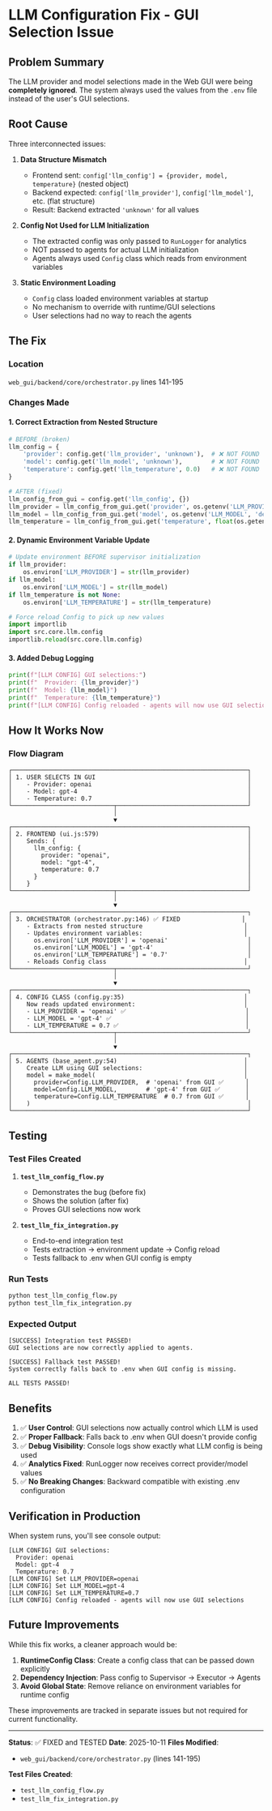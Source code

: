 # LLM Configuration Fix - GUI Selection Issue

## Problem Summary

The LLM provider and model selections made in the Web GUI were being **completely ignored**. The system always used the values from the `.env` file instead of the user's GUI selections.

## Root Cause

Three interconnected issues:

1. **Data Structure Mismatch**
   - Frontend sent: `config['llm_config'] = {provider, model, temperature}` (nested object)
   - Backend expected: `config['llm_provider']`, `config['llm_model']`, etc. (flat structure)
   - Result: Backend extracted `'unknown'` for all values

2. **Config Not Used for LLM Initialization**
   - The extracted config was only passed to `RunLogger` for analytics
   - NOT passed to agents for actual LLM initialization
   - Agents always used `Config` class which reads from environment variables

3. **Static Environment Loading**
   - `Config` class loaded environment variables at startup
   - No mechanism to override with runtime/GUI selections
   - User selections had no way to reach the agents

## The Fix

### Location
`web_gui/backend/core/orchestrator.py` lines 141-195

### Changes Made

#### 1. Correct Extraction from Nested Structure
```python
# BEFORE (broken)
llm_config = {
    'provider': config.get('llm_provider', 'unknown'),  # ❌ NOT FOUND
    'model': config.get('llm_model', 'unknown'),        # ❌ NOT FOUND
    'temperature': config.get('llm_temperature', 0.0)   # ❌ NOT FOUND
}

# AFTER (fixed)
llm_config_from_gui = config.get('llm_config', {})
llm_provider = llm_config_from_gui.get('provider', os.getenv('LLM_PROVIDER', 'deepseek'))
llm_model = llm_config_from_gui.get('model', os.getenv('LLM_MODEL', 'deepseek-chat'))
llm_temperature = llm_config_from_gui.get('temperature', float(os.getenv('LLM_TEMPERATURE', '0.7')))
```

#### 2. Dynamic Environment Variable Update
```python
# Update environment BEFORE supervisor initialization
if llm_provider:
    os.environ['LLM_PROVIDER'] = str(llm_provider)
if llm_model:
    os.environ['LLM_MODEL'] = str(llm_model)
if llm_temperature is not None:
    os.environ['LLM_TEMPERATURE'] = str(llm_temperature)

# Force reload Config to pick up new values
import importlib
import src.core.llm.config
importlib.reload(src.core.llm.config)
```

#### 3. Added Debug Logging
```python
print(f"[LLM CONFIG] GUI selections:")
print(f"  Provider: {llm_provider}")
print(f"  Model: {llm_model}")
print(f"  Temperature: {llm_temperature}")
print(f"[LLM CONFIG] Config reloaded - agents will now use GUI selections")
```

## How It Works Now

### Flow Diagram

```
┌─────────────────────────────────────────────────────────────────┐
│ 1. USER SELECTS IN GUI                                          │
│    - Provider: openai                                           │
│    - Model: gpt-4                                               │
│    - Temperature: 0.7                                           │
└────────────────────────────┬────────────────────────────────────┘
                             │
                             ▼
┌─────────────────────────────────────────────────────────────────┐
│ 2. FRONTEND (ui.js:579)                                         │
│    Sends: {                                                     │
│      llm_config: {                                              │
│        provider: "openai",                                      │
│        model: "gpt-4",                                          │
│        temperature: 0.7                                         │
│      }                                                          │
│    }                                                            │
└────────────────────────────┬────────────────────────────────────┘
                             │
                             ▼
┌─────────────────────────────────────────────────────────────────┐
│ 3. ORCHESTRATOR (orchestrator.py:146) ✅ FIXED                 │
│    - Extracts from nested structure                            │
│    - Updates environment variables:                            │
│      os.environ['LLM_PROVIDER'] = 'openai'                      │
│      os.environ['LLM_MODEL'] = 'gpt-4'                          │
│      os.environ['LLM_TEMPERATURE'] = '0.7'                      │
│    - Reloads Config class                                      │
└────────────────────────────┬────────────────────────────────────┘
                             │
                             ▼
┌─────────────────────────────────────────────────────────────────┐
│ 4. CONFIG CLASS (config.py:35)                                 │
│    Now reads updated environment:                              │
│    - LLM_PROVIDER = 'openai' ✅                                 │
│    - LLM_MODEL = 'gpt-4' ✅                                     │
│    - LLM_TEMPERATURE = 0.7 ✅                                   │
└────────────────────────────┬────────────────────────────────────┘
                             │
                             ▼
┌─────────────────────────────────────────────────────────────────┐
│ 5. AGENTS (base_agent.py:54)                                   │
│    Create LLM using GUI selections:                            │
│    model = make_model(                                         │
│      provider=Config.LLM_PROVIDER,  # 'openai' from GUI ✅      │
│      model=Config.LLM_MODEL,        # 'gpt-4' from GUI ✅       │
│      temperature=Config.LLM_TEMPERATURE  # 0.7 from GUI ✅      │
│    )                                                            │
└─────────────────────────────────────────────────────────────────┘
```

## Testing

### Test Files Created

1. **`test_llm_config_flow.py`**
   - Demonstrates the bug (before fix)
   - Shows the solution (after fix)
   - Proves GUI selections now work

2. **`test_llm_fix_integration.py`**
   - End-to-end integration test
   - Tests extraction → environment update → Config reload
   - Tests fallback to .env when GUI config is empty

### Run Tests
```bash
python test_llm_config_flow.py
python test_llm_fix_integration.py
```

### Expected Output
```
[SUCCESS] Integration test PASSED!
GUI selections are now correctly applied to agents.

[SUCCESS] Fallback test PASSED!
System correctly falls back to .env when GUI config is missing.

ALL TESTS PASSED!
```

## Benefits

1. ✅ **User Control**: GUI selections now actually control which LLM is used
2. ✅ **Proper Fallback**: Falls back to .env when GUI doesn't provide config
3. ✅ **Debug Visibility**: Console logs show exactly what LLM config is being used
4. ✅ **Analytics Fixed**: RunLogger now receives correct provider/model values
5. ✅ **No Breaking Changes**: Backward compatible with existing .env configuration

## Verification in Production

When system runs, you'll see console output:
```
[LLM CONFIG] GUI selections:
  Provider: openai
  Model: gpt-4
  Temperature: 0.7
[LLM CONFIG] Set LLM_PROVIDER=openai
[LLM CONFIG] Set LLM_MODEL=gpt-4
[LLM CONFIG] Set LLM_TEMPERATURE=0.7
[LLM CONFIG] Config reloaded - agents will now use GUI selections
```

## Future Improvements

While this fix works, a cleaner approach would be:

1. **RuntimeConfig Class**: Create a config class that can be passed down explicitly
2. **Dependency Injection**: Pass config to Supervisor → Executor → Agents
3. **Avoid Global State**: Remove reliance on environment variables for runtime config

These improvements are tracked in separate issues but not required for current functionality.

---

**Status**: ✅ FIXED and TESTED
**Date**: 2025-10-11
**Files Modified**:
- `web_gui/backend/core/orchestrator.py` (lines 141-195)

**Test Files Created**:
- `test_llm_config_flow.py`
- `test_llm_fix_integration.py`
